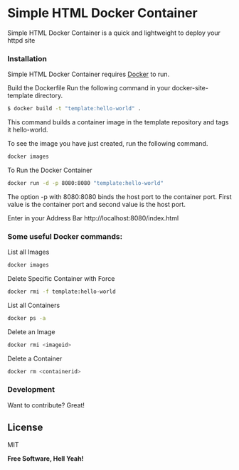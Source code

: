 # Simple HTML Docker Container

Simple HTML Docker Container is a quick and lightweight to deploy your httpd site

### Installation

Simple HTML Docker Container requires [Docker](https://www.docker.com/) to run.

Build the Dockerfile
Run the following command in your docker-site-template directory.
```sh
$ docker build -t "template:hello-world" .
```
This command builds a container image in the template repository and tags it hello-world.

To see the image you have just created, run the following command.
```sh
docker images
```

To Run the Docker Container
```sh
docker run -d -p 8080:8080 "template:hello-world" 
```
The option -p with 8080:8080 binds the host port to the container port. First value is the container port and second value is the host port.

Enter in your Address Bar
http://localhost:8080/index.html

### Some useful Docker commands:

List all Images
```sh
docker images  
```

Delete Specific Container with Force
```sh
docker rmi -f template:hello-world
```

List all Containers
```sh
docker ps -a
```

Delete an Image
```sh
docker rmi <imageid>
```

Delete a Container
```sh
docker rm <containerid>
```
### Development

Want to contribute? Great! 

License
----

MIT


**Free Software, Hell Yeah!**
